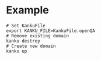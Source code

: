 
# Example 

```
# Set KankuFile
export KANKU_FILE=KankuFile.openQA
# Remove existing domain
kanku destroy
# Create new domain
kanku up
```
